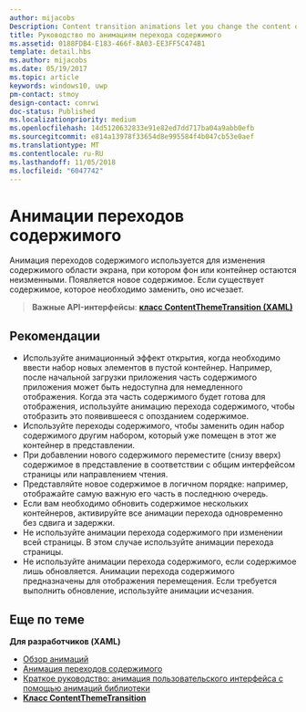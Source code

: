 ```yaml
---
author: mijacobs
Description: Content transition animations let you change the content of an area of the screen while keeping the container or background constant. New content fades in. If there is existing content to be replaced, that content fades out.
title: Руководство по анимациям перехода содержимого
ms.assetid: 0188FDB4-E183-466f-8A03-EE3FF5C474B1
template: detail.hbs
ms.author: mijacobs
ms.date: 05/19/2017
ms.topic: article
keywords: windows10, uwp
pm-contact: stmoy
design-contact: conrwi
doc-status: Published
ms.localizationpriority: medium
ms.openlocfilehash: 14d5120632833e91e82ed7dd717ba04a9abb0efb
ms.sourcegitcommit: e814a13978f33654d8e995584f4b047cb53e0aef
ms.translationtype: MT
ms.contentlocale: ru-RU
ms.lasthandoff: 11/05/2018
ms.locfileid: "6047742"
---
```

# <a name="content-transition-animations"></a>Анимации переходов содержимого



Анимация переходов содержимого используется для изменения содержимого области экрана, при котором фон или контейнер остаются неизменными. Появляется новое содержимое. Если существует содержимое, которое необходимо заменить, оно исчезает.

> **Важные API-интерфейсы**: [**класс ContentThemeTransition (XAML)**](https://msdn.microsoft.com/library/windows/apps/br243104)

## <a name="dos-and-donts"></a>Рекомендации


-   Используйте анимационный эффект открытия, когда необходимо ввести набор новых элементов в пустой контейнер. Например, после начальной загрузки приложения часть содержимого приложения может быть недоступна для немедленного отображения. Когда эта часть содержимого будет готова для отображения, используйте анимацию перехода содержимого, чтобы отобразить это появившееся с опозданием содержимое.
-   Используйте переходы содержимого, чтобы заменить один набор содержимого другим набором, который уже помещен в этот же контейнер в представлении.
-   При добавлении нового содержимого переместите (снизу вверх) содержимое в представление в соответствии с общим интерфейсом страницы или направлением чтения.
-   Представляйте новое содержимое в логичном порядке: например, отображайте самую важную его часть в последнюю очередь.
-   Если вам необходимо обновить содержимое нескольких контейнеров, активируйте все анимации перехода одновременно без сдвига и задержки.
-   Не используйте анимации перехода содержимого при изменении всей страницы. В этом случае используйте анимации перехода страницы.
-   Не используйте анимации перехода содержимого, если содержимое лишь обновляется. Анимации перехода содержимого предназначены для отображения перемещения. Если требуется выполнить обновление, используйте анимации исчезания.



## <a name="related-articles"></a>Еще по теме

**Для разработчиков (XAML)**
* [Обзор анимаций](https://msdn.microsoft.com/library/windows/apps/mt187350)
* [Анимация переходов содержимого](https://msdn.microsoft.com/library/windows/apps/xaml/jj649426)
* [Краткое руководство: анимация пользовательского интерфейса с помощью анимаций библиотеки](https://msdn.microsoft.com/library/windows/apps/xaml/hh452703)
* [**Класс ContentThemeTransition**](https://msdn.microsoft.com/library/windows/apps/br243104)

 

 




